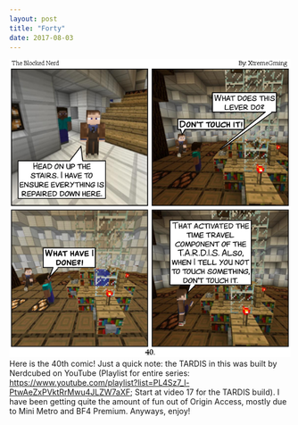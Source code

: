 ```yaml
---
layout: post
title: "Forty"
date: 2017-08-03
---
```

<img src="/comics/comic40.png" alt="40" class="inline" />
Here is the 40th comic! Just a quick note: the TARDIS in this was built by Nerdcubed on YouTube (Playlist for entire series: <a href="https://www.youtube.com/playlist?list=PL4Sz7_l-PtwAeZxPVktRrMwu4JLZW7aXF">https://www.youtube.com/playlist?list=PL4Sz7_l-PtwAeZxPVktRrMwu4JLZW7aXF</a>; Start at video 17 for the TARDIS build). I have been getting quite the amount of fun out of Origin Access, mostly due to Mini Metro and BF4 Premium. Anyways, enjoy!
